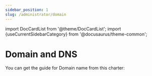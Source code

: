 ```yaml
---
sidebar_position: 1
slug: /administrator/domain
---
```


import DocCardList from '@theme/DocCardList';
import {useCurrentSidebarCategory} from '@docusaurus/theme-common';

# Domain and DNS

You can get the guide for Domain name from this charter:  

<DocCardList items={useCurrentSidebarCategory().items}/>
